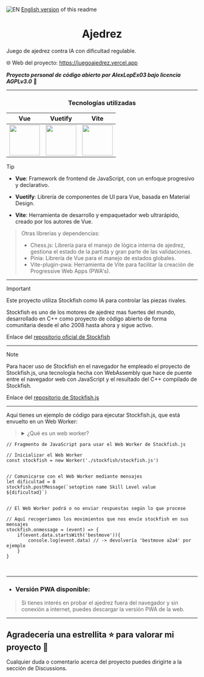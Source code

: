 ![EN](https://flagcdn.com/w20/gb.png) [English version](https://github.com/AlexLopEx03/MaestroAjedrez/blob/main/README.en.md) of this readme

<div align="center">
  <h1>Ajedrez</h1>
</div>

Juego de ajedrez contra IA con dificultad regulable.

🌐 Web del proyecto: https://juegoajedrez.vercel.app

***Proyecto personal de código abierto por AlexLopEx03 bajo licencia AGPLv3.0*** 📜

---
<div align="center">
  
### Tecnologías utilizadas

| Vue | Vuetify | Vite |
|-----|---------|------|
| <img src="https://upload.wikimedia.org/wikipedia/commons/9/95/Vue.js_Logo_2.svg" width="80"/> | <img src="https://cdn.vuetifyjs.com/docs/images/brand-kit/v-logo.svg" width="80"/> | <img src="https://upload.wikimedia.org/wikipedia/commons/f/f1/Vitejs-logo.svg" width="80"/> |

</div>

> [!TIP]
>
> - **Vue**: Framework de frontend de JavaScript, con un enfoque progresivo y declarativo.
> 
> - **Vuetify**: Librería de componentes de UI para Vue, basada en Material Design.
>
> - **Vite**: Herramienta de desarrollo y empaquetador web ultrarápido, creado por los autores de Vue.

> Otras librerías y dependencias:
> - Chess.js: Librería para el manejo de lógica interna de ajedrez, gestiona el estado de la partida y gran parte de las validaciones.
> - Pinia: Librería de Vue para el manejo de estados globales.
> - Vite-plugin-pwa: Herramienta de Vite para facilitar la creación de Progressive Web Apps (PWA's).

---

> [!IMPORTANT]
> Este proyecto utiliza Stockfish como IA para controlar las piezas rivales. 
> 
> Stockfish es uno de los motores de ajedrez mas fuertes del mundo, desarrollado en C++ como proyecto de código abierto de forma comunitaria desde el año 2008 hasta ahora y sigue activo.
> 
> Enlace del [repositorio oficial de Stockfish](https://github.com/official-stockfish/Stockfish)

---

> [!NOTE]
> Para hacer uso de Stockfish en el navegador he empleado el proyecto de Stockfish.js, una tecnología hecha con WebAssembly que hace de puente entre el navegador web con JavaScript y el resultado del C++ compilado de Stockfish.
>
> Enlace del [repositorio de Stockfish.js](https://github.com/lichess-org/stockfish.js)

---

Aquí tienes un ejemplo de código para ejecutar Stockfish.js, que está envuelto en un Web Worker:

> <details>
> <summary>
>   ¿Qué es un web worker?
> </summary>
> Un Web Worker es una tecnología de JavaScript que permite ejecutar tareas en segundo plano en el navegador, de forma paralela al hilo principal de la web.
>
> Se usan principalmente para tareas de procesamiento intensivo, sin que afecten negativamente al rendimiento de la web ni bloqueen la interfaz de usuario.
> </details>

```Js
// Fragmento de JavaScript para usar el Web Worker de Stockfish.js

// Inicializar el Web Worker
const stockfish = new Worker('./stockfish/stockfish.js')


// Comunicarse con el Web Worker mediante mensajes
let dificultad = 8
stockfish.postMessage(`setoption name Skill Level value ${dificultad}`)


// El Web Worker podrá o no enviar respuestas según lo que procese

// Aquí recogeríamos los movimientos que nos envíe stockfish en sus mensajes
stockfish.onmessage = (event) => {
    if(event.data.startsWith('bestmove')){
        console.log(event.data) // -> devolvería 'bestmove a2a4' por ejemplo
    }
}
```
<br>

---

- ### Versión PWA disponible:

> Si tienes interés en probar el ajedrez fuera del navegador y sin conexión a internet, puedes descargar la versión PWA de la web.

---

## Agradecería una estrellita ⭐ para valorar mi proyecto 🙏
Cualquier duda o comentario acerca del proyecto puedes dirigirte a la sección de Discussions.
